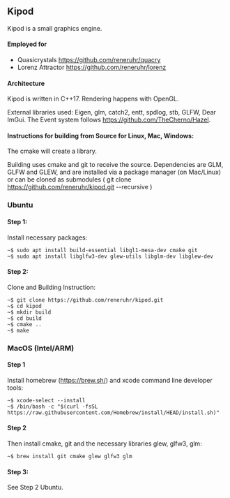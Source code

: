 

## Kipod

Kipod is a small graphics engine.

#### Employed for
* Quasicrystals https://github.com/reneruhr/quacry
* Lorenz Attractor https://github.com/reneruhr/lorenz

#### Architecture
Kipod is written in C++17. Rendering happens with OpenGL.

External libraries used: Eigen, glm, catch2, entt, spdlog, stb, GLFW, Dear ImGui. The Event system follows https://github.com/TheCherno/Hazel.

#### Instructions for building from Source for Linux, Mac, Windows:

The cmake will create a library. 

Building uses cmake and git to receive the source. Dependencies are GLM, GLFW and GLEW, and are installed via a package manager (on Mac/Linux) or can be cloned as submodules ( git clone https://github.com/reneruhr/kipod.git --recursive )

### Ubuntu

#### Step 1:
Install necessary packages:

```console
~$ sudo apt install build-essential libgl1-mesa-dev cmake git 
~$ sudo apt install libglfw3-dev glew-utils libglm-dev libglew-dev
```

#### Step 2: 
Clone and Building Instruction:

```console
~$ git clone https://github.com/reneruhr/kipod.git
~$ cd kipod
~$ mkdir build
~$ cd build
~$ cmake ..
~$ make
```

### MacOS (Intel/ARM)

#### Step 1
Install homebrew (https://brew.sh/) and xcode command line developer tools:

```console
~$ xcode-select --install
~$ /bin/bash -c "$(curl -fsSL https://raw.githubusercontent.com/Homebrew/install/HEAD/install.sh)"
```
#### Step 2
Then install cmake, git and the necessary libraries glew, glfw3, glm:

```console
~$ brew install git cmake glew glfw3 glm
```

#### Step 3: 
See Step 2 Ubuntu.




